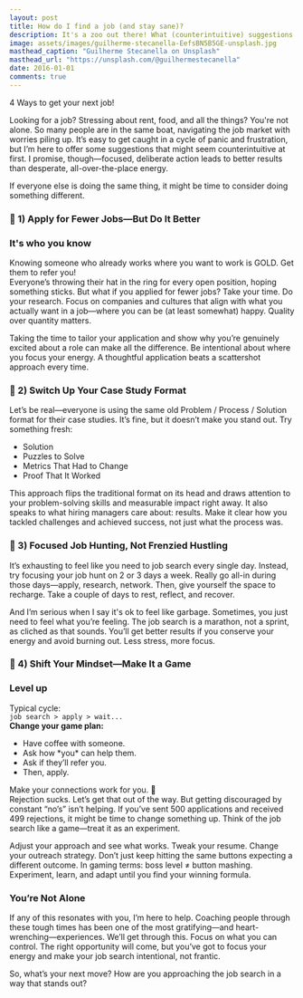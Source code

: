 ```yaml
---
layout: post
title: How do I find a job (and stay sane)?
description: It's a zoo out there! What (counterintuitive) suggestions would make the search a bit easier, and lead to better results? What's better than the desperate-all-over-the-place-energy that one is apt to put out there?
image: assets/images/guilherme-stecanella-EefsBN5B5GE-unsplash.jpg
masthead_caption: "Guilherme Stecanella on Unsplash"
masthead_url: "https://unsplash.com/@guilhermestecanella"
date: 2016-01-01
comments: true
---
```


4 Ways to get your next job!

Looking for a job? Stressing about rent, food, and all the things? You're not alone. So many people are in the same boat, navigating the job market with worries piling up. It’s easy to get caught in a cycle of panic and frustration, but I’m here to offer some suggestions that might seem counterintuitive at first. I promise, though—focused, deliberate action leads to better results than desperate, all-over-the-place energy.

If everyone else is doing the same thing, it might be time to consider doing something different.

### 🌟 1) Apply for Fewer Jobs—But Do It Better

<div class="callout callout-left">
  <span class="fa fa-thumbs-up"></span> 
 <h3>It's who you know</h3>
Knowing someone who already works where you want to work is GOLD.  Get them to refer you!

</div>
Everyone’s throwing their hat in the ring for every open position, hoping something sticks. But what if you applied for fewer jobs? Take your time. Do your research. Focus on companies and cultures that align with what you actually want in a job—where you can be (at least somewhat) happy. Quality over quantity matters.

Taking the time to tailor your application and show why you’re genuinely excited about a role can make all the difference. Be intentional about where you focus your energy. A thoughtful application beats a scattershot approach every time.

### 🌟 2) Switch Up Your Case Study Format

Let’s be real—everyone is using the same old Problem / Process / Solution format for their case studies. It’s fine, but it doesn’t make you stand out. Try something fresh:

- Solution
- Puzzles to Solve
- Metrics That Had to Change
- Proof That It Worked

This approach flips the traditional format on its head and draws attention to your problem-solving skills and measurable impact right away. It also speaks to what hiring managers care about: results. Make it clear how you tackled challenges and achieved success, not just what the process was.

### 🌟 3) Focused Job Hunting, Not Frenzied Hustling

It’s exhausting to feel like you need to job search every single day. Instead, try focusing your job hunt on 2 or 3 days a week. Really go all-in during those days—apply, research, network. Then, give yourself the space to recharge. Take a couple of days to rest, reflect, and recover.

And I’m serious when I say it's ok to feel like garbage. Sometimes, you just need to feel what you’re feeling. The job search is a marathon, not a sprint, as cliched as that sounds. You’ll get better results if you conserve your energy and avoid burning out. Less stress, more focus.


### 🌟 4) Shift Your Mindset—Make It a Game

<div class="callout callout-right">
  <span class="fa fa-gamepad"></span> 
  <h3>Level up</h3>Typical cycle:<br /><code>job search > apply > wait... </code> 
  <br /><strong>Change your game plan:</strong>
  <ul>
    <li>Have coffee with someone.</li>
    <li>Ask how *you* can help them.</li>
    <li>Ask if they’ll refer you.</li>
    <li>Then, apply.</li>
  </ul>
Make your connections work for you. 👊
</div>Rejection sucks. Let’s get that out of the way. But getting discouraged by constant “no’s” isn’t helping. If you’ve sent 500 applications and received 499 rejections, it might be time to change something up. Think of the job search like a game—treat it as an experiment.

Adjust your approach and see what works. Tweak your resume. Change your outreach strategy. Don’t just keep hitting the same buttons expecting a different outcome. In gaming terms: boss level ≠ button mashing. Experiment, learn, and adapt until you find your winning formula.

### You’re Not Alone

If any of this resonates with you, I’m here to help. Coaching people through these tough times has been one of the most gratifying—and heart-wrenching—experiences. We’ll get through this. Focus on what you can control. The right opportunity will come, but you’ve got to focus your energy and make your job search intentional, not frantic.

So, what’s your next move? How are you approaching the job search in a way that stands out?


